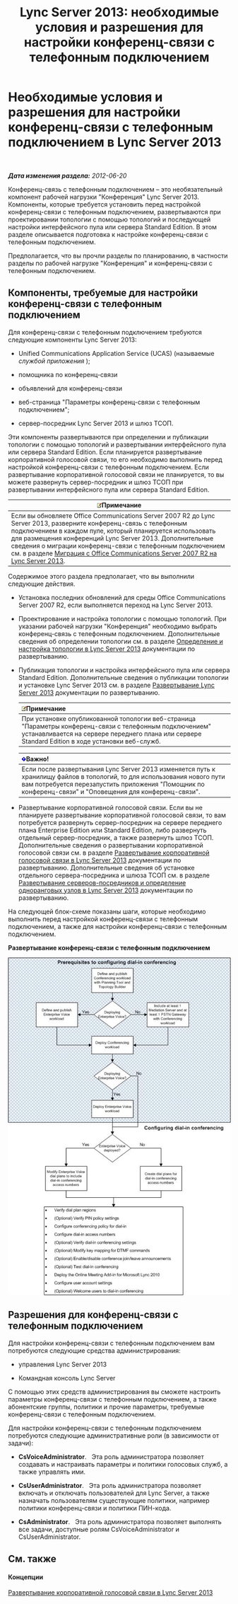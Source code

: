 ﻿---
title: 'Lync Server 2013: необходимые условия и разрешения для настройки конференц-связи с телефонным подключением'
TOCTitle: Необходимые условия и разрешения для настройки конференц-связи с телефонным подключением
ms:assetid: b3b251e5-78ac-44a2-8c36-2a061c9b2314
ms:mtpsurl: https://technet.microsoft.com/ru-ru/library/Gg412865(v=OCS.15)
ms:contentKeyID: 49310912
ms.date: 05/19/2016
mtps_version: v=OCS.15
ms.translationtype: HT
---

# Необходимые условия и разрешения для настройки конференц-связи с телефонным подключением в Lync Server 2013

 

_**Дата изменения раздела:** 2012-06-20_

Конференц-связь с телефонным подключением – это необязательный компонент рабочей нагрузки "Конференция" Lync Server 2013. Компоненты, которые требуется установить перед настройкой конференц-связи с телефонным подключением, развертываются при проектировании топологии с помощью топологий и последующей настройки интерфейсного пула или сервера Standard Edition. В этом разделе описывается подготовка к настройке конференц-связи с телефонным подключением.

Предполагается, что вы прочли разделы по планированию, в частности разделы по рабочей нагрузке "Конференция" и конференц-связи с телефонным подключением.

## Компоненты, требуемые для настройки конференц-связи с телефонным подключением

Для конференц-связи с телефонным подключением требуются следующие компоненты Lync Server 2013:

  - Unified Communications Application Service (UCAS) (называемые *службой приложения* );

  - помощника по конференц-связи

  - объявлений для конференц-связи

  - веб\-страница "Параметры конференц-связи с телефонным подключением";

  - сервер-посредник Lync Server 2013 и шлюз ТСОП.

Эти компоненты развертываются при определении и публикации топологии с помощью топологий и развертывании интерфейсного пула или сервера Standard Edition. Если планируется развертывание корпоративной голосовой связи, то его необходимо выполнить перед настройкой конференц-связи с телефонным подключением. Если развертывание корпоративной голосовой связи не планируется, то вы можете развернуть сервер-посредник и шлюз ТСОП при развертывании интерфейсного пула или сервера Standard Edition.

<table>
<thead>
<tr class="header">
<th><img src="images/Gg398412.note(OCS.15).gif" title="note" alt="note" />Примечание</th>
</tr>
</thead>
<tbody>
<tr class="odd">
<td>Если вы обновляете Office Communications Server 2007 R2 до Lync Server 2013, разверните конференц-связь с телефонным подключением в каждом пуле, который планируется использовать для размещения конференций Lync Server 2013. Дополнительные сведения о миграции конференц-связи с телефонным подключением см. в разделе <a href="migration-from-office-communications-server-2007-r2-to-lync-server-2013.md">Миграция с Office Communications Server 2007 R2 на Lync Server 2013</a>.</td>
</tr>
</tbody>
</table>


Содержимое этого раздела предполагает, что вы выполнили следующие действия.

  - Установка последних обновлений для среды Office Communications Server 2007 R2, если выполняется переход на Lync Server 2013.

  - Проектирование и настройка топологии с помощью топологий. При указании рабочей нагрузки "Конференция" необходимо выбрать конференц-связь с телефонным подключением. Дополнительные сведения об определении топологии см. в разделе [Определение и настройка топологии в Lync Server 2013](lync-server-2013-defining-and-configuring-the-topology.md) документации по развертыванию.

  - Публикация топологии и настройка интерфейсного пула или сервера Standard Edition. Дополнительные сведения о публикации топологии и установке Lync Server 2013 см. в разделе [Развертывание Lync Server 2013](lync-server-2013-deploying-lync-server.md) документации по развертыванию.
    
    <table>
    <thead>
    <tr class="header">
    <th><img src="images/Gg398412.note(OCS.15).gif" title="note" alt="note" />Примечание</th>
    </tr>
    </thead>
    <tbody>
    <tr class="odd">
    <td>При установке опубликованной топологии веб-страница &quot;Параметры конференц-связи с телефонным подключением&quot; устанавливается на сервере переднего плана или сервере Standard Edition в ходе установки веб-служб.</td>
    </tr>
    </tbody>
    </table>
    
    <table>
    <thead>
    <tr class="header">
    <th><img src="images/JJ618369.important(OCS.15).gif" title="important" alt="important" />Важно!</th>
    </tr>
    </thead>
    <tbody>
    <tr class="odd">
    <td>Если после развертывания Lync Server 2013 изменяется путь к хранилищу файлов в топологий, то для использования нового пути вам потребуется перезапустить приложения &quot;Помощник по конференц-связи&quot; и &quot;Оповещения для конференц-связи&quot;.</td>
    </tr>
    </tbody>
    </table>


  - Развертывание корпоративной голосовой связи. Если вы не планируете развертывание корпоративной голосовой связи, то вам потребуется развернуть сервер-посредник на сервере переднего плана Enterprise Edition или Standard Edition, либо развернуть отдельный сервер-посредник, а также развернуть шлюз ТСОП. Дополнительные сведения о развертывании корпоративной голосовой связи см. в разделе [Развертывание корпоративной голосовой связи в Lync Server 2013](lync-server-2013-deploying-enterprise-voice.md) документации по развертыванию. Дополнительные сведения об установке отдельного сервера-посредника и шлюза ТСОП см. в разделе [Развертывание серверов-посредников и определение одноранговых узлов в Lync Server 2013](lync-server-2013-deploying-mediation-servers-and-defining-peers.md) документации по развертыванию.

На следующей блок-схеме показаны шаги, которые необходимо выполнить перед настройкой конференц-связи с телефонным подключением, а также для настройки конференц-связи с телефонным подключением.

**Развертывание конференц-связи с телефонным подключением**

![Развертывание конференц-связи с телефонным подключением (блок-схема)](images/Gg412865.fde8c246-b5ed-4323-a6e7-af1983a5ec86(OCS.15).jpg "Развертывание конференц-связи с телефонным подключением (блок-схема)")

## Разрешения для конференц-связи с телефонным подключением

Для настройки конференц-связи с телефонным подключением вам потребуются следующие средства администрирования:

  - управления Lync Server 2013

  - Командная консоль Lync Server

С помощью этих средств администрирования вы сможете настроить параметры конференц-связи с телефонным подключением, а также абонентские группы, политики и прочие параметры, требуемые конференц-связи с телефонным подключением.

Для настройки конференц-связи с телефонным подключением потребуются следующие административные роли (в зависимости от задачи):

  - **CsVoiceAdministrator**.   Эта роль администратора позволяет создавать и настраивать параметры и политики голосовых служб, а также управлять ими.

  - **CsUserAdministrator**.   Эта роль администратора позволяет включать и отключать пользователей для Lync Server, а также назначать пользователям существующие политики, например политики конференц-связи и политики ПИН-кода.

  - **CsAdministrator**.   Эта роль администратора позволяет выполнять все задачи, доступные ролям CsVoiceAdministrator и CsUserAdministrator.

## См. также

#### Концепции

[Развертывание корпоративной голосовой связи в Lync Server 2013](lync-server-2013-deploying-enterprise-voice.md)

